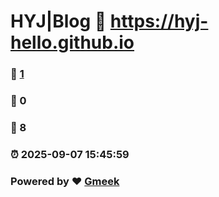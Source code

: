 # HYJ|Blog :link: https://hyj-hello.github.io 
### :page_facing_up: [1](https://hyj-hello.github.io/tag.html) 
### :speech_balloon: 0 
### :hibiscus: 8 
### :alarm_clock: 2025-09-07 15:45:59 
### Powered by :heart: [Gmeek](https://github.com/Meekdai/Gmeek)
